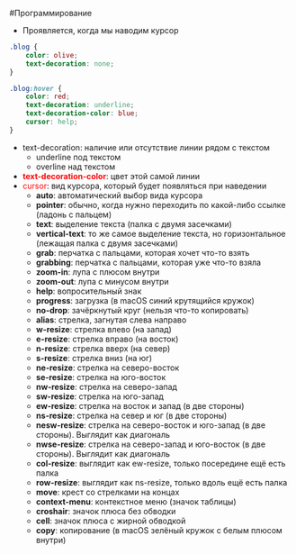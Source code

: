 #Программирование 
- Проявляется, когда мы наводим курсор
```css
.blog {
    color: olive;
    text-decoration: none;
}

.blog:hover {
    color: red;
    text-decoration: underline;
    text-decoration-color: blue;
    cursor: help;
}
```
- text-decoration: наличие или отсутствие линии рядом с текстом
	- underline под текстом
	- overline над текстом
- **<font color="#ff0000">text-decoration-color</font>**: цвет этой самой линии
- <font color="#ff0000">cursor</font>: вид курсора, который будет появляться при наведении
	- **auto**: автоматический выбор вида курсора
	- **pointer**: обычно, когда нужно переходить по какой-либо ссылке (ладонь с пальцем)
	- **text**: выделение текста (палка с двумя засечками)
	- **vertical-text**: то же самое выделение текста, но горизонтальное (лежащая палка с двумя засечками)
	- **grab**: перчатка с пальцами, которая хочет что-то взять
	- **grabbing**: перчатка с пальцами, которая уже что-то взяла
	- **zoom-in**: лупа с плюсом внутри
	- **zoom-out**: лупа с минусом внутри
	- **help**: вопросительный знак
	- **progress**: загрузка (в macOS синий крутящийся кружок)
	- **no-drop**: зачёркнутый круг (нельзя что-то копировать)
	- **alias**: стрелка, загнутая слева направо
	- **w-resize**: стрелка влево (на запад)
	- **e-resize**: стрелка вправо (на восток)
	- **n-resize**: стрелка вверх (на север)
	- **s-resize**: стрелка вниз (на юг)
	- **ne-resize**: стрелка на северо-восток
	- **se-resize**: стрелка на юго-восток
	- **nw-resize**: стрелка на северо-запад
	- **sw-resize**: стрелка на юго-запад
	- **ew-resize**: стрелка на восток и запад (в две стороны)
	- **ns-resize**: стрелка на север и юг (в две стороны)
	- **nesw-resize**: стрелка на северо-восток и юго-запад (в две стороны). Выглядит как диагональ
	- **nwse-resize**: стрелка на северо-запад и юго-восток (в две стороны). Выглядит как диагональ
	- **col-resize**: выглядит как ew-resize, только посередине ещё есть палка
	- **row-resize**: выглядит как ns-resize, только вдоль ещё есть палка
	- **move**: крест со стрелками на концах
	- **context-menu**: контекстное меню (значок таблицы)
	- **croshair**: значок плюса без обводки
	- **cell**: значок плюса с жирной обводкой 
	- **copy**: копирование (в macOS зелёный кружок с белым плюсом внутри)
